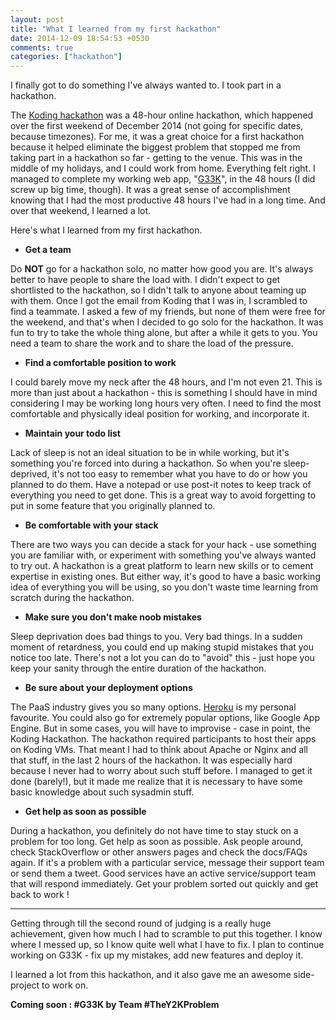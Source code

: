 ```yaml
---
layout: post
title: "What I learned from my first hackathon"
date: 2014-12-09 18:54:53 +0530
comments: true
categories: ["hackathon"]
---
```


I finally got to do something I've always wanted to. I took part in a hackathon.

The [Koding hackathon](http://koding.com/Hackathon) was a 48-hour online hackathon, which happened over the first weekend of December 2014 (not going for specific dates, because timezones). For me, it was a great choice for a first hackathon because it helped eliminate the biggest problem that stopped me from taking part in a hackathon so far - getting to the venue. This was in the middle of my holidays, and I could work from home. Everything felt right. I managed to complete my working web app, "[G33K](http://github.com/AlexMathew/g33k)", in the 48 hours (I did screw up big time, though). It was a great sense of accomplishment knowing that I had the most productive 48 hours I've had in a long time. And over that weekend, I learned a lot. 

Here's what I learned from my first hackathon.
<!--more-->

* **Get a team**

Do **NOT** go for a hackathon solo, no matter how good you are. It's always better to have people to share the load with. I didn't expect to get shortlisted to the hackathon, so I didn't talk to anyone about teaming up with them. Once I got the email from Koding that I was in, I scrambled to find a teammate. I asked a few of my friends, but none of them were free for the weekend, and that's when I decided to go solo for the hackathon. It was fun to try to take the whole thing alone, but after a while it gets to you. You need a team to share the work and to share the load of the pressure.

* **Find a comfortable position to work**

I could barely move my neck after the 48 hours, and I'm not even 21. This is more than just about a hackathon - this is something I should have in mind considering I may be working long hours very often. I need to find the most comfortable and physically ideal position for working, and incorporate it.

* **Maintain your todo list**

Lack of sleep is not an ideal situation to be in while working, but it's something you're forced into during a hackathon. So when you're sleep-deprived, it's not too easy to remember what you have to do or how you planned to do them. Have a notepad or use post-it notes to keep track of everything you need to get done. This is a great way to avoid forgetting to put in some feature that you originally planned to.

* **Be comfortable with your stack**

There are two ways you can decide a stack for your hack - use something you are familiar with, or experiment with something you've always wanted to try out. A hackathon is a great platform to learn new skills or to cement expertise in existing ones. But either way, it's good to have a basic working idea of everything you will be using, so you don't waste time learning from scratch during the hackathon.

* **Make sure you don't make noob mistakes**

Sleep deprivation does bad things to you. Very bad things. In a sudden moment of retardness, you could end up making stupid mistakes that you notice too late. There's not a lot you can do to "avoid" this - just hope you keep your sanity through the entire duration of the hackathon. 

* **Be sure about your deployment options**

The PaaS industry gives you so many options. [Heroku](http://heroku.com) is my personal favourite. You could also go for extremely popular options, like Google App Engine. But in some cases, you will have to improvise - case in point, the Koding Hackathon. The hackathon required participants to host their apps on Koding VMs. That meant I had to think about Apache or Nginx and all that stuff, in the last 2 hours of the hackathon. It was especially hard because I never had to worry about such stuff before. I managed to get it done (barely!), but it made me realize that it is necessary to have some basic knowledge about such sysadmin stuff. 

* **Get help as soon as possible**

During a hackathon, you definitely do not have time to stay stuck on a problem for too long. Get help as soon as possible. Ask people around, check StackOverflow or other answers pages and check the docs/FAQs again. If it's a problem with a particular service, message their support team or send them a tweet. Good services have an active service/support team that will respond immediately. Get your problem sorted out quickly and get back to work !

<hr>

Getting through till the second round of judging is a really huge achievement, given how much I had to scramble to put this together. I know where I messed up, so I know quite well what I have to fix. I plan to continue working on G33K - fix up my mistakes, add new features and deploy it. 

I learned a lot from this hackathon, and it also gave me an awesome side-project to work on. 

**Coming soon : #G33K by Team #TheY2KProblem**